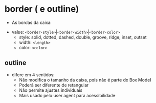 # border ( e outline)

* As bordas da caixa

- value: `<border-style>`|`<border-width>`|`<border-color>`
  - style: solid, dotted, dashed, double, groove, ridge, inset, outset
  - width: `<length>`
  - color: `<color>`

<style>
  div {
    /*shorthand*/
    border-top: solid 2px; /*top, right, bottom, left*/

    /*style*/
    border: solid;

    /*width <length>, style*/
    border: 2px dotted;

    /*style, color*/
    border: outset #f33;

    /*width, style, color */
    border: medium dashed green;
  }
</style>

## outline

* difere em 4 sentidos:
  - Não modifica o tamanho da caixa, pois não é parte do Box Model
  - Poderá ser diferente de retangular
  - Não permite ajustes individuais
  - Mais usado pelo user agent para acessibilidade